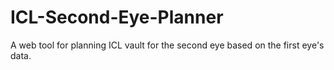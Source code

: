 # ICL-Second-Eye-Planner
A web tool for planning ICL vault for the second eye based on the first eye's data.
